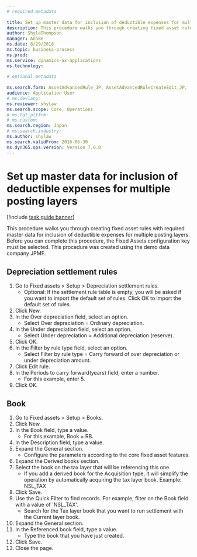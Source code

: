 ```yaml
--- 
# required metadata 
 
title: Set up master data for inclusion of deductible expenses for multiple posting layers
description: This procedure walks you through creating fixed asset rules with required master data for inclusion of deductible expenses for multiple posting layers. 
author: ShylaThompson
manager: AnnBe 
ms.date: 8/29/2018
ms.topic: business-process 
ms.prod:  
ms.service: dynamics-ax-applications 
ms.technology:  
 
# optional metadata 
 
ms.search.form: AssetAdvancedRule_JP, AssetAdvancedRuleCreateEdit_JP,  AssetBookTable   
audience: Application User 
# ms.devlang:  
ms.reviewer: shylaw
ms.search.scope: Core, Operations 
# ms.tgt_pltfrm:  
# ms.custom:  
ms.search.region: Japan
# ms.search.industry: 
ms.author: shylaw
ms.search.validFrom: 2016-06-30 
ms.dyn365.ops.version: Version 7.0.0 
---
```

# Set up master data for inclusion of deductible expenses for multiple posting layers

[!include [task guide banner](../../includes/task-guide-banner.md)]

This procedure walks you through creating fixed asset rules with required master data for inclusion of deductible expenses for multiple posting layers. Before you can complete this procedure, the Fixed Assets configuration key must be selected. This procedure was created using the demo data company JPMF.


## Depreciation settlement rules
1. Go to Fixed assets > Setup > Depreciation settlement rules.
    * Optional: If the settlement rule table is empty, you will be asked if you want to import the default set of rules. Click OK to import the default set of rules.  
2. Click New.
3. In the Over depreciation field, select an option.
    * Select Over depreciation = Ordinary depreciation.  
4. In the Under depreciation field, select an option.
    * Select Under depreciation = Additional depreciation (reserve).  
5. Click OK.
6. In the Filter by rule type field, select an option.
    * Select Filter by rule type = Carry forward of over depreciation or under depreciation amount.  
7. Click Edit rule.
8. In the Periods to carry forward(years) field, enter a number.
    * For this example, enter 5.  
9. Click OK.

## Book
1. Go to Fixed assets > Setup > Books.
2. Click New.
3. In the Book field, type a value.
    * For this example, Book = RB.  
4. In the Description field, type a value.
5. Expand the General section.
    * Configure the parameters according to the core fixed asset features.  
6. Expand the Derived books section.
7. Select the book on the tax layer that will be referencing this one.
    * If you add a derived book for the Acquisition type, it will simplify the operation by automatically acquiring the tax layer book.  Example: NSL_TAX  
8. Click Save.
9. Use the Quick Filter to find records. For example, filter on the Book field with a value of 'NSL_TAX'.
    * Search for the Tax layer book that you want to run settlement with the Current layer book.  
10. Expand the General section.
11. In the Referenced book field, type a value.
    * Type the book that you have just created.  
12. Click Save.
13. Close the page.

